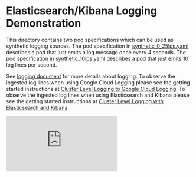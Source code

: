 <!-- BEGIN MUNGE: UNVERSIONED_WARNING -->


<!-- END MUNGE: UNVERSIONED_WARNING -->

# Elasticsearch/Kibana Logging Demonstration

This directory contains two [pod](../../../docs/user-guide/pods.md) specifications which can be used as synthetic
logging sources. The pod specification in [synthetic_0_25lps.yaml](synthetic_0_25lps.yaml)
describes a pod that just emits a log message once every 4 seconds. The pod specification in
[synthetic_10lps.yaml](synthetic_10lps.yaml)
describes a pod that just emits 10 log lines per second.

See [logging document](../logging.md) for more details about logging. To observe the ingested log lines when using Google Cloud Logging please see the getting
started instructions
at [Cluster Level Logging to Google Cloud Logging](../../../docs/getting-started-guides/logging.md).
To observe the ingested log lines when using Elasticsearch and Kibana please see the getting
started instructions
at [Cluster Level Logging with Elasticsearch and Kibana](../../../docs/getting-started-guides/logging-elasticsearch.md).


<!-- BEGIN MUNGE: IS_VERSIONED -->
<!-- TAG IS_VERSIONED -->
<!-- END MUNGE: IS_VERSIONED -->


<!-- BEGIN MUNGE: GENERATED_ANALYTICS -->
[![Analytics](https://kubernetes-site.appspot.com/UA-36037335-10/GitHub/docs/user-guide/logging-demo/README.md?pixel)]()
<!-- END MUNGE: GENERATED_ANALYTICS -->

